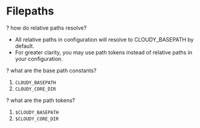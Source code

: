 <!--
id: filepaths
tags: ''
-->

# Filepaths

? how do relative paths resolve?

* All relative paths in configuration will resolve to CLOUDY_BASEPATH by default.
* For greater clarity, you may use path tokens instead of relative paths in your configuration.

? what are the base path constants?

1. `CLOUDY_BASEPATH`
1. `CLOUDY_CORE_DIR`

? what are the path tokens?

1. `$CLOUDY_BASEPATH`
1. `$CLOUDY_CORE_DIR`
